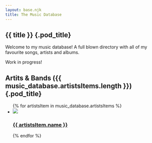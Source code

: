 ```yaml
---
layout: base.njk
title: The Music Database
---
```


<div class="pod">

## {{ title }} {.pod_title}

<div class="article">

Welcome to my music database! A full blown directory with all of my favourite songs, artists and albums.

Work in progress!

</div>

</div>

<div class="pod">

## Artits & Bands ({{ music_database.artistsItems.length }}) {.pod_title}

<div class="article">

<ul class="cards_list">{% for artistsItem in music_database.artistsItems %}<li><a href="{{ artistsItem.spotify }}"><img src="{{ artistsItem.img }}"/><div class="card_content"><h3>{{ artistsItem.name }}</h3></div></a></li>{% endfor %}</ul>

</div>

</div>
